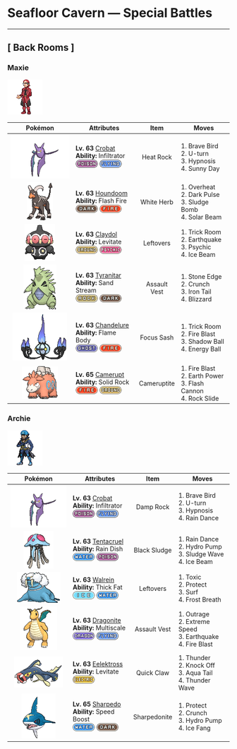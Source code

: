 # Seafloor Cavern — Special Battles

---

## [ Back Rooms ]

### Maxie

![Maxie](../../assets/important_trainers/maxie.png "Maxie")

| Pokémon | Attributes | Item | Moves |
|:-------:|------------|:----:|-------|
| ![Crobat](../../assets/sprites/crobat/front.gif "Crobat: Crobat sneaks up on its intended prey using wings that barely make a sound. This Pokémon rests by hanging on a tree branch with its rear legs that serve as wings.") | **Lv. 63** [Crobat](../../pokemon/crobat.md)<br>**Ability:** Infiltrator<br>![poison](../../assets/types/poison.png) ![flying](../../assets/types/flying.png) | Heat Rock | 1. Brave Bird<br>2. U-turn<br>3. Hypnosis<br>4. Sunny Day |
| ![Houndoom](../../assets/sprites/houndoom/front.gif "Houndoom: In a Houndoom pack, the one with its horns raked sharply toward the back serves a leadership role. These Pokémon choose their leader by fighting among themselves.") | **Lv. 63** [Houndoom](../../pokemon/houndoom.md)<br>**Ability:** Flash Fire<br>![dark](../../assets/types/dark.png) ![fire](../../assets/types/fire.png) | White Herb | 1. Overheat<br>2. Dark Pulse<br>3. Sludge Bomb<br>4. Solar Beam |
| ![Claydol](../../assets/sprites/claydol/front.gif "Claydol: Claydol is an enigma that appeared from a clay statue made by an ancient civilization dating back 20,000 years. This Pokémon shoots beams from both its hands.") | **Lv. 63** [Claydol](../../pokemon/claydol.md)<br>**Ability:** Levitate<br>![ground](../../assets/types/ground.png) ![psychic](../../assets/types/psychic.png) | Leftovers | 1. Trick Room<br>2. Earthquake<br>3. Psychic<br>4. Ice Beam |
| ![Tyranitar](../../assets/sprites/tyranitar/front.gif "Tyranitar: Tyranitar is so overwhelmingly powerful, it can bring down a whole mountain to make its nest. This Pokémon wanders about in mountains seeking new opponents to fight.") | **Lv. 63** [Tyranitar](../../pokemon/tyranitar.md)<br>**Ability:** Sand Stream<br>![rock](../../assets/types/rock.png) ![dark](../../assets/types/dark.png) | Assault Vest | 1. Stone Edge<br>2. Crunch<br>3. Iron Tail<br>4. Blizzard |
| ![Chandelure](../../assets/sprites/chandelure/front.gif "Chandelure: The spirits burned up in its ominous flame lose their way and wander this world forever.") | **Lv. 63** [Chandelure](../../pokemon/chandelure.md)<br>**Ability:** Flame Body<br>![ghost](../../assets/types/ghost.png) ![fire](../../assets/types/fire.png) | Focus Sash | 1. Trick Room<br>2. Fire Blast<br>3. Shadow Ball<br>4. Energy Ball |
| ![Camerupt](../../assets/sprites/camerupt/front.gif "Camerupt: The humps on Camerupt’s back are formed by a transformation of its bones. They sometimes blast out molten magma. This Pokémon apparently erupts often when it is enraged.") | **Lv. 65** [Camerupt](../../pokemon/camerupt.md)<br>**Ability:** Solid Rock<br>![fire](../../assets/types/fire.png) ![ground](../../assets/types/ground.png) | Cameruptite | 1. Fire Blast<br>2. Earth Power<br>3. Flash Cannon<br>4. Rock Slide |
### Archie

![Archie](../../assets/important_trainers/archie.png "Archie")

| Pokémon | Attributes | Item | Moves |
|:-------:|------------|:----:|-------|
| ![Crobat](../../assets/sprites/crobat/front.gif "Crobat: Crobat sneaks up on its intended prey using wings that barely make a sound. This Pokémon rests by hanging on a tree branch with its rear legs that serve as wings.") | **Lv. 63** [Crobat](../../pokemon/crobat.md)<br>**Ability:** Infiltrator<br>![poison](../../assets/types/poison.png) ![flying](../../assets/types/flying.png) | Damp Rock | 1. Brave Bird<br>2. U-turn<br>3. Hypnosis<br>4. Rain Dance |
| ![Tentacruel](../../assets/sprites/tentacruel/front.gif "Tentacruel: Tentacruel has tentacles that can be freely elongated and shortened at will. It ensnares prey with its tentacles and weakens the prey by dosing it with a harsh toxin. It can catch up to 80 prey at the same time.") | **Lv. 63** [Tentacruel](../../pokemon/tentacruel.md)<br>**Ability:** Rain Dish<br>![water](../../assets/types/water.png) ![poison](../../assets/types/poison.png) | Black Sludge | 1. Rain Dance<br>2. Hydro Pump<br>3. Sludge Wave<br>4. Ice Beam |
| ![Walrein](../../assets/sprites/walrein/front.gif "Walrein: Walrein swims all over in frigid seawater while crushing icebergs with its grand, imposing tusks. Its thick layer of blubber makes enemy attacks bounce off harmlessly.") | **Lv. 63** [Walrein](../../pokemon/walrein.md)<br>**Ability:** Thick Fat<br>![ice](../../assets/types/ice.png) ![water](../../assets/types/water.png) | Leftovers | 1. Toxic<br>2. Protect<br>3. Surf<br>4. Frost Breath |
| ![Dragonite](../../assets/sprites/dragonite/front.gif "Dragonite: Dragonite is capable of circling the globe in just 16 hours. It is a kindhearted Pokémon that leads lost and foundering ships in a storm to the safety of land.") | **Lv. 63** [Dragonite](../../pokemon/dragonite.md)<br>**Ability:** Multiscale<br>![dragon](../../assets/types/dragon.png) ![flying](../../assets/types/flying.png) | Assault Vest | 1. Outrage<br>2. Extreme Speed<br>3. Earthquake<br>4. Fire Blast |
| ![Eelektross](../../assets/sprites/eelektross/front.gif "Eelektross: They crawl out of the ocean using their arms. They will attack prey on shore and immediately drag it into the ocean.") | **Lv. 63** [Eelektross](../../pokemon/eelektross.md)<br>**Ability:** Levitate<br>![electric](../../assets/types/electric.png) | Quick Claw | 1. Thunder<br>2. Knock Off<br>3. Aqua Tail<br>4. Thunder Wave |
| ![Sharpedo](../../assets/sprites/sharpedo/front.gif "Sharpedo: Sharpedo can swim at speeds of up to 75 mph by jetting seawater out of its backside. This Pokémon’s drawback is its inability to swim long distances.") | **Lv. 65** [Sharpedo](../../pokemon/sharpedo.md)<br>**Ability:** Speed Boost<br>![water](../../assets/types/water.png) ![dark](../../assets/types/dark.png) | Sharpedonite | 1. Protect<br>2. Crunch<br>3. Hydro Pump<br>4. Ice Fang |


